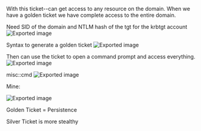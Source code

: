 With this ticket--can get access to any resource on the domain. When we have a golden ticket we have complete access to the entire domain.
 
Need SID of the domain and NTLM hash of the tgt for the krbtgt account
 ![Exported image](Exported%20image%2020241208212417-0.png)  

Syntax to generate a golden ticket
 ![Exported image](Exported%20image%2020241208212421-1.png)  

Then can use the ticket to open a command prompt and access everything.
 ![Exported image](Exported%20image%2020241208212421-2.png)  

misc::cmd
 ![Exported image](Exported%20image%2020241208212422-3.png)     

Mine:

![Exported image](Exported%20image%2020241208212423-4.png)  

Golden Ticket = Persistence
 
Silver Ticket is more stealthy